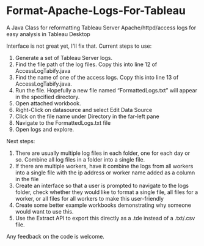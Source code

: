 # Format-Apache-Logs-For-Tableau
A Java Class for reformatting Tableau Server Apache/httpd/access logs for easy analysis in Tableau Desktop

Interface is not great yet, I'll fix that. Current steps to use:

1.	Generate a set of Tableau Server logs.
2.	Find the file path of the log files. Copy this into line 12 of AccessLogTabify.java
3.	Find the name of one of the access logs. Copy this into line 13 of AccessLogTabify.java.
4.	Run the file. Hopefully a new file named “FormattedLogs.txt” will appear in the specified directory.
5.	Open attached workbook.
6.	Right-Click on datasource and select Edit Data Source
7.	Click on the file name under Directory in the far-left pane
8.	Navigate to the FormattedLogs.txt file
9.	Open logs and explore.

Next steps:

1.	There are usually multiple log files in each folder, one for each day or so. Combine all log files in a folder into a single file.
2.	If there are multiple workers, have it combine the logs from all workers into a single file with the ip address or worker name added as a column in the file
3.	Create an interface so that a user is prompted to navigate to the logs folder, check whether they would like to format a single file, all files for a worker, or all files for all workers to make this user-friendly
4.	Create some better example workbooks demonstrating why someone would want to use this.
5.	Use the Extract API to export this directly as a .tde instead of a .txt/.csv file.

Any feedback on the code is welcome.
